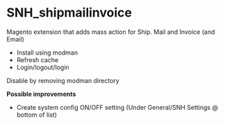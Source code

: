 SNH_shipmailinvoice
===================

Magento extension that adds mass action for Ship. Mail and Invoice (and Email)

- Install using modman
- Refresh cache
- Login/logout/login
 
Disable by removing modman directory

**Possible improvements**

- Create system config ON/OFF setting (Under General/SNH Settings @ bottom of list)

